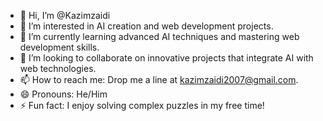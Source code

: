 - 👋 Hi, I’m @Kazimzaidi
- 👀 I’m interested in AI creation and web development projects.
- 🌱 I’m currently learning advanced AI techniques and mastering web development skills.
- 💞️ I’m looking to collaborate on innovative projects that integrate AI with web technologies.
- 📫 How to reach me: Drop me a line at kazimzaidi2007@gmail.com.
- 😄 Pronouns: He/Him
- ⚡ Fun fact: I enjoy solving complex puzzles in my free time!

<!---
MindfulAIHive/MindfulAIHive is a ✨ special ✨ repository because its `README.md` (this file) appears on your GitHub profile.
You can click the Preview link to take a look at your changes.
--->
